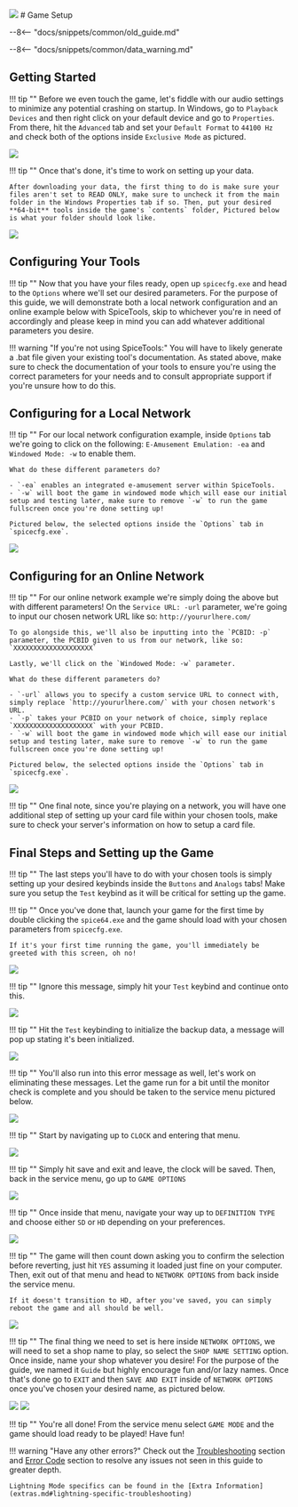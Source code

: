 <img class="header-logo" src="/img/bemani/iidx/27_heroicverse/logo.webp">
# Game Setup

--8<-- "docs/snippets/common/old_guide.md"

--8<-- "docs/snippets/common/data_warning.md"

## Getting Started

!!! tip ""
    Before we even touch the game, let's fiddle with our audio settings to minimize any potential crashing on startup. In Windows, go to `Playback Devices` and then right click on your default device and go to `Properties`. From there, hit the `Advanced` tab and set your `Default Format` to `44100 Hz` and check both of the options inside `Exclusive Mode` as pictured.

<img src="/img/common/audio_24_441.webp">

!!! tip ""
    Once that's done, it's time to work on setting up your data.

    After downloading your data, the first thing to do is make sure your files aren't set to READ ONLY, make sure to uncheck it from the main folder in the Windows Properties tab if so. Then, put your desired **64-bit** tools inside the game's `contents` folder, Pictured below is what your folder should look like. 

<img src="/img/bemani/iidx/27_heroicverse/1.webp">

## Configuring Your Tools

!!! tip ""
    Now that you have your files ready, open up `spicecfg.exe` and head to the `Options` where we'll set our desired parameters. For the purpose of this guide, we will demonstrate both a local network configuration and an online example below with SpiceTools, skip to whichever you're in need of accordingly and please keep in mind you can add whatever additional parameters you desire.

!!! warning "If you're not using SpiceTools:"
    You will have to likely generate a .bat file given your existing tool's documentation. As stated above, make sure to check the documentation of your tools to ensure you're using the correct parameters for your needs and to consult appropriate support if you're unsure how to do this.

## Configuring for a Local Network

!!! tip ""
    For our local network configuration example, inside `Options` tab we're going to click on the following: `E-Amusement Emulation: -ea` and `Windowed Mode: -w` to enable them.

    What do these different parameters do?

    - `-ea` enables an integrated e-amusement server within SpiceTools.
    - `-w` will boot the game in windowed mode which will ease our initial setup and testing later, make sure to remove `-w` to run the game fullscreen once you're done setting up!

    Pictured below, the selected options inside the `Options` tab in `spicecfg.exe`.

<img src="/img/bemani/iidx/27_heroicverse/cfg_ea.webp">

## Configuring for an Online Network

!!! tip ""
    For our online network example we're simply doing the above but with different parameters! On the `Service URL: -url` parameter, we're going to input our chosen network URL like so: `http://yoururlhere.com/`

    To go alongside this, we'll also be inputting into the `PCBID: -p` parameter, the PCBID given to us from our network, like so: `XXXXXXXXXXXXXXXXXXXX`

    Lastly, we'll click on the `Windowed Mode: -w` parameter.

    What do these different parameters do?

    - `-url` allows you to specify a custom service URL to connect with, simply replace `http://yoururlhere.com/` with your chosen network's URL.
    - `-p` takes your PCBID on your network of choice, simply replace `XXXXXXXXXXXXXXXXXXXX` with your PCBID.
    - `-w` will boot the game in windowed mode which will ease our initial setup and testing later, make sure to remove `-w` to run the game fullscreen once you're done setting up!

    Pictured below, the selected options inside the `Options` tab in `spicecfg.exe`.

<img src="/img/bemani/iidx/27_heroicverse/cfg_on.webp">

!!! tip ""
    One final note, since you're playing on a network, you will have one additional step of setting up your card file within your chosen tools, make sure to check your server's information on how to setup a card file.

## Final Steps and Setting up the Game

!!! tip ""
    The last steps you'll have to do with your chosen tools is simply setting up your desired keybinds inside the `Buttons` and `Analogs` tabs! Make sure you setup the `Test` keybind as it will be critical for setting up the game. 


!!! tip ""
    Once you've done that, launch your game for the first time by double clicking the `spice64.exe` and the game should load with your chosen parameters from `spicecfg.exe`.

    If it's your first time running the game, you'll immediately be greeted with this screen, oh no!

<img src="/img/bemani/iidx/25_cannonballers/4.webp">

!!! tip ""
    Ignore this message, simply hit your `Test` keybind and continue onto this.

<img src="/img/bemani/iidx/25_cannonballers/5.webp">

!!! tip ""
    Hit the `Test` keybinding to initialize the backup data, a message will pop up stating it's been initialized.

<img src="/img/bemani/iidx/25_cannonballers/6.webp">

!!! tip ""
    You'll also run into this error message as well, let's work on eliminating these messages. Let the game run for a bit until the monitor check is complete and you should be taken to the service menu pictured below.

<img src="/img/bemani/iidx/25_cannonballers/7.webp">

!!! tip ""
    Start by navigating up to `CLOCK` and entering that menu.

<img src="/img/bemani/iidx/25_cannonballers/8.webp">

!!! tip ""
    Simply hit save and exit and leave, the clock will be saved. Then, back in the service menu, go up to `GAME OPTIONS`

<img src="/img/bemani/iidx/25_cannonballers/9.webp">

!!! tip ""
    Once inside that menu, navigate your way up to `DEFINITION TYPE` and choose either `SD` or `HD` depending on your preferences.

<img src="/img/bemani/iidx/26_rootage/1.webp">

!!! tip ""
    The game will then count down asking you to confirm the selection before reverting, just hit `YES` assuming it loaded just fine on your computer. Then, exit out of that menu and head to `NETWORK OPTIONS` from back inside the service menu.

    If it doesn't transition to HD, after you've saved, you can simply reboot the game and all should be well.

<img src="/img/bemani/iidx/25_cannonballers/11.webp">

!!! tip ""
    The final thing we need to set is here inside `NETWORK OPTIONS`, we will need to set a shop name to play, so select the `SHOP NAME SETTING` option. Once inside, name your shop whatever you desire! For the purpose of the guide, we named it `Guide` but highly encourage fun and/or lazy names. Once that's done go to `EXIT` and then `SAVE AND EXIT` inside of `NETWORK OPTIONS` once you've chosen your desired name, as pictured below.

<img src="/img/bemani/iidx/25_cannonballers/12.webp">

<img src="/img/bemani/iidx/25_cannonballers/13.webp">

!!! tip ""
    You're all done! From the service menu select `GAME MODE` and the game should load ready to be played! Have fun!

!!! warning "Have any other errors?"
    Check out the [Troubleshooting](troubleshooting.md) section and [Error Code](/errorcodes/bemani.md) section to resolve any issues not seen in this guide to greater depth.

    Lightning Mode specifics can be found in the [Extra Information](extras.md#lightning-specific-troubleshooting)